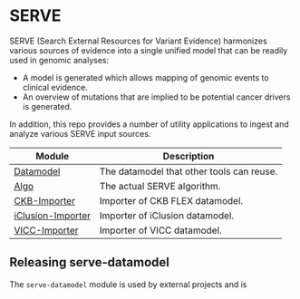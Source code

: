 # SERVE

SERVE (Search External Resources for Variant Evidence) harmonizes various sources of evidence into a single unified model that can be readily used in genomic analyses:
- A model is generated which allows mapping of genomic events to clinical evidence.
- An overview of mutations that are implied to be potential cancer drivers is generated.

In addition, this repo provides a number of utility applications to ingest and analyze various SERVE input sources.

| Module                                 | Description                               |
|----------------------------------------|-------------------------------------------|
| [Datamodel](datamodel)                 | The datamodel that other tools can reuse. |
| [Algo](algo)                           | The actual SERVE algorithm.               |
| [CKB-Importer](ckb-importer)           | Importer of CKB FLEX datamodel.           |
| [iClusion-Importer](iclusion-importer) | Importer of iClusion datamodel.           |
| [VICC-Importer](algo)                  | Importer of VICC datamodel.               |

## Releasing serve-datamodel

The `serve-datamodel` module is used by external projects and is 
